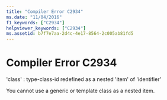 ```yaml
---
title: "Compiler Error C2934"
ms.date: "11/04/2016"
f1_keywords: ["C2934"]
helpviewer_keywords: ["C2934"]
ms.assetid: b7f7e7aa-2d4c-4e17-8564-2c005ab81fd5
---
```

# Compiler Error C2934

'class' : type-class-id redefined as a nested 'item' of 'identifier'

You cannot use a generic or template class as a nested item.